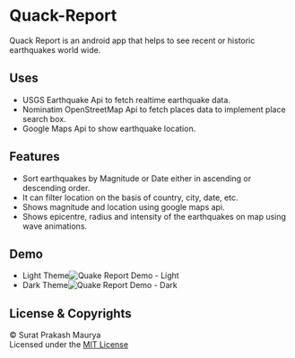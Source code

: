 # Quack-Report
Quack Report is an android app that helps to see recent or historic earthquakes world wide.

## Uses
- USGS Earthquake Api to fetch realtime earthquake data.
- Nominatim OpenStreetMap Api to fetch places data to implement place search box.
- Google Maps Api to show earthquake location.

## Features
- Sort earthquakes by Magnitude or Date either in ascending or descending order.
- It can filter location on the basis of country, city, date, etc.
- Shows magnitude and location using google maps api.
- Shows epicentre, radius and intensity of the earthquakes on map using wave animations.

## Demo
- Light Theme![Quake Report Demo - Light](https://drive.google.com/uc?id=1Q4x5J12vBAHHbKoUzP0LLK9IU0T0ySnq&export=view)
- Dark Theme![Quake Report Demo - Dark](https://drive.google.com/uc?id=15N6twAySYGbfkIjlp6TA3mCxa4KAndY_&export=view)

## License & Copyrights
© Surat Prakash Maurya <br/>
Licensed under the [MIT License](LICENSE)
